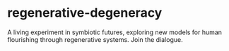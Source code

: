 # regenerative-degeneracy
A living experiment in symbiotic futures, exploring new models for human flourishing through regenerative systems. Join the dialogue.
